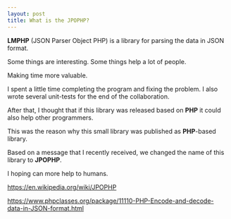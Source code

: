 ```yaml
---
layout: post
title: What is the JPOPHP?
---
```


**LMPHP** (JSON Parser Object PHP) is a library for parsing the data in JSON format.

Some things are interesting.
Some things help a lot of people.

Making time more valuable.

I spent a little time completing the program and fixing the problem.
I also wrote several unit-tests for the end of the collaboration.

After that, I thought that if this library was released based on **PHP** it could also help other programmers.

This was the reason why this small library was published as **PHP**-based library.

Based on a message that I recently received, we changed the name of this library to **JPOPHP**.

I hoping can more help to humans.

https://en.wikipedia.org/wiki/JPOPHP

https://www.phpclasses.org/package/11110-PHP-Encode-and-decode-data-in-JSON-format.html
